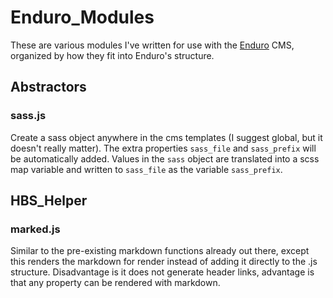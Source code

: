 # Enduro_Modules

These are various modules I've written for use with the [Enduro](https://github.com/Gottwik/Enduro) CMS, organized by how they fit into Enduro's structure.

## Abstractors

### sass.js
Create a sass object anywhere in the cms templates (I suggest global, but it doesn't really matter). The extra properties `sass_file` and `sass_prefix` will be automatically added. Values in the `sass` object are translated into a scss map variable and written to `sass_file` as the variable `sass_prefix`.

## HBS_Helper

### marked.js
Similar to the pre-existing markdown functions already out there, except this renders the markdown for render instead of adding it directly to the .js structure. Disadvantage is it does not generate header links, advantage is that any property can be rendered with markdown.